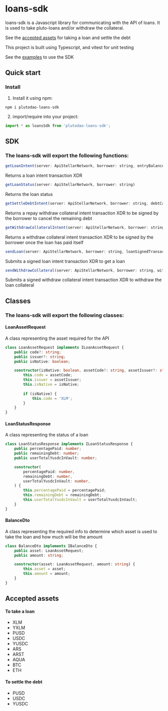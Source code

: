 # loans-sdk

loans-sdk is a Javascript library for communicating with the API of loans. It is used to take pluto-loans and/or withdraw the collateral.

See the [accepted assets](#accepted-assets) for taking a loan and settle the debt

This project is built using Typescript, and vitest for unit testing

See the [examples](docs/reference/examples.md) to use the SDK

## Quick start

### Install

1. Install it using npm:

```shell
npm i plutodao-loans-sdk
```

2. import/require into your project:

```js
import * as loansSdk from 'plutodao-loans-sdk';
```

## SDK

### The loans-sdk will export the following functions:

```js
getLoanIntent(server: ApiStellarNetwork, borrower: string, entryBalance: BalanceDto)
```

Returns a loan intent transaction XDR

```js
getLoanStatus(server: ApiStellarNetwork, borrower: string)
```

Returns the loan status

```js
getSettleDebtIntent(server: ApiStellarNetwork, borrower: string, debtCancellationAsset: ILoanAssetRequest)
```

Returns a repay withdraw collateral intent transaction XDR to be signed by the borrower to cancel the remaining debt

```js
getWithdrawCollateralIntent(server: ApiStellarNetwork, borrower: string)
```

Returns a withdraw collateral intent transaction XDR to be signed by the borrower once the loan has paid itself

```js
sendLoan(server: ApiStellarNetwork, borrower: string, loanSignedTransaction: string)
```

Submits a signed loan intent transaction XDR to get a loan

```js
sendWithdrawCollateral(server: ApiStellarNetwork, borrower: string, withdrawCollateralSignedXdr: string)
```

Submits a signed withdraw collateral intent transaction XDR to withdraw the loan collateral

## Classes

### The loans-sdk will export the following classes:

#### LoanAssetRequest

A class representing the asset required for the API

```ts
class LoanAssetRequest implements ILoanAssetRequest {
    public code?: string;
    public issuer?: string;
    public isNative: boolean;

    constructor(isNative: boolean, assetCode?: string, assetIssuer?: string) {
        this.code = assetCode;
        this.issuer = assetIssuer;
        this.isNative = isNative;
        
        if (isNative) {
            this.code = 'XLM';
        }
    }
}
```

#### LoanStatusResponse

A class representing the status of a loan

```ts
class LoanStatusResponse implements ILoanStatusResponse {
    public percentagePaid: number;
    public remainingDebt: number;
    public userTotalYusdcInVault: number;

    constructor(
        percentagePaid: number,
        remainingDebt: number,
        userTotalYusdcInVault: number,
    ) {
        this.percentagePaid = percentagePaid;
        this.remainingDebt = remainingDebt;
        this.userTotalYusdcInVault = userTotalYusdcInVault;
    }
}
```

#### BalanceDto

A class representing the required info to determine which asset is used to take the loan and how much will be the amount

```ts
class BalanceDto implements IBalanceDto {
    public asset: LoanAssetRequest;
    public amount: string;

    constructor(asset: LoanAssetRequest, amount: string) {
        this.asset = asset;
        this.amount = amount;
    }
}
```

## Accepted assets

#### To take a loan

-   XLM
-   YXLM
-   PUSD
-   USDC
-   YUSDC
-   ARS
-   ARST
-   AQUA
-   BTC
-   ETH

#### To settle the debt

-   PUSD
-   USDC
-   YUSDC

